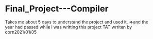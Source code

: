# Final_Project---Compiler
Takes me about 5 days to understand the project and used it.
=>and the year had passed while i was writting this project TAT
wrriten by corn2021/01/05
